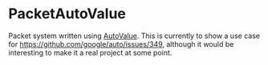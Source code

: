PacketAutoValue
====
Packet system written using [AutoValue](https://github.com/google/auto/tree/master/value). This is currently to show a use case for https://github.com/google/auto/issues/349, although it would be interesting to make it a real project at some point.
